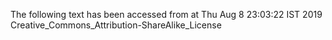 The following text has been accessed from at Thu Aug 8 23:03:22 IST 2019
Creative_Commons_Attribution-ShareAlike_License
